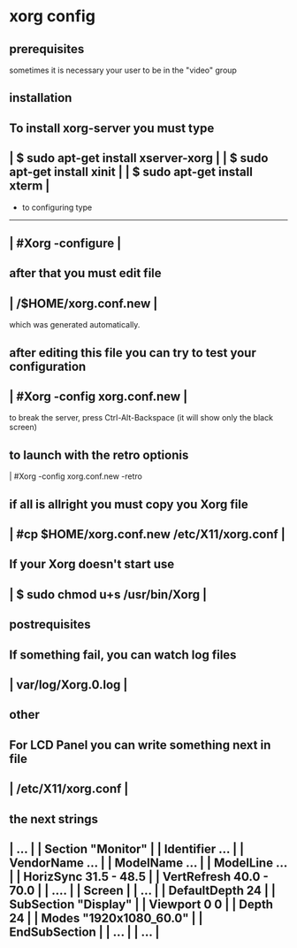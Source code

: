 # xorg config

## prerequisites
sometimes it is necessary your user to be in the "video" group
 
 installation
 ------------ 
 To install xorg-server you must type
 ------------------------------------------------------------------------
 | $ sudo apt-get install xserver-xorg					|
 | $ sudo apt-get install xinit						|
 | $ sudo apt-get install xterm						|
 ------------------------------------------------------------------------
 - to configuring type
 ------------------------------------------------------------------------
 | #Xorg -configure           						|
 ------------------------------------------------------------------------

 after that you must edit file 
 ------------------------------------------------------------------------
 | /$HOME/xorg.conf.new							|
 ------------------------------------------------------------------------
 which was generated automatically.

 after editing this file you can try to test your configuration
 ------------------------------------------------------------------------
 | #Xorg -config xorg.conf.new   					|
 ------------------------------------------------------------------------
 to break the server, press Ctrl-Alt-Backspace
 (it will show only the black screen)

  to launch with the retro optionis
 -------------------------------------------------------------------------
 | #Xorg -config xorg.conf.new -retro

 
 if all is allright you must copy you Xorg file
 ------------------------------------------------------------------------
 | #cp $HOME/xorg.conf.new /etc/X11/xorg.conf  				|
 ------------------------------------------------------------------------

 If your Xorg doesn't start use 
 --------------------------------------------------------------------
 | $ sudo chmod u+s /usr/bin/Xorg				    |
 --------------------------------------------------------------------	

 postrequisites
 --------------
 If something fail, you can watch log files
 ------------------------------------------------------------------------
 | var/log/Xorg.0.log							|
 ------------------------------------------------------------------------

 other
 -----
 For LCD Panel you can write something next in file
 ------------------------------------------------------------------------
 | /etc/X11/xorg.conf 							|
 ------------------------------------------------------------------------
 the next strings
 ------------------------------------------------------------------------
 | ...                                					|
 | Section "Monitor"                  					|
 |   Identifier ...                   					|
 |   VendorName ...                   					|
 |   ModelName  ...                   					|
 |   ModelLine  ...                   					|
 |   HorizSync  31.5 - 48.5           					|
 |   VertRefresh 40.0 - 70.0          					|
 |   ....                             					|
 | Screen                             					|
 |   ...                              					|
 |   DefaultDepth 24                  					|
 |   SubSection "Display"             					|
 |         Viewport   0 0              					|
 |         Depth      24               					|
 |         Modes      "1920x1080_60.0" 					|
 |   EndSubSection							|
 |   ...								|
 | ...									|
 ------------------------------------------------------------------------
